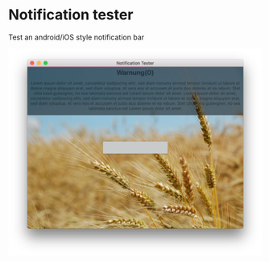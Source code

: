 # Notification tester
Test an android/iOS style notification bar

![screenshot](doc/example1.png "Application Screenshot")

